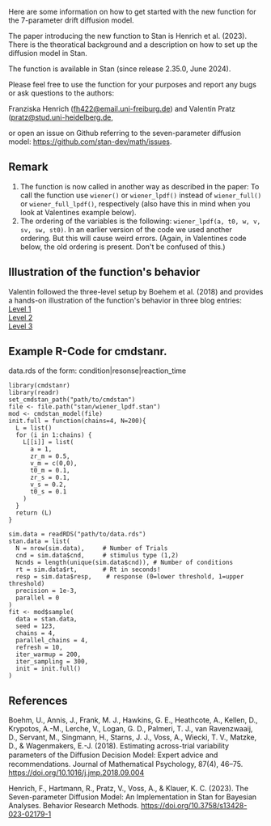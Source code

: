 Here are some information on how to get started with the new function for the 7-parameter drift diffusion model.

The paper introducing the new function to Stan is Henrich et al. (2023). There is the theoratical background and a description on how to set up the diffusion model in Stan.

The function is available in Stan (since release 2.35.0, June 2024).

Please feel free to use the function for your purposes and report any bugs or ask questions to the authors:

Franziska Henrich (fh422@email.uni-freiburg.de) and Valentin Pratz (pratz@stud.uni-heidelberg.de,

or open an issue on Github referring to the seven-parameter diffusion model: https://github.com/stan-dev/math/issues.

## Remark
1) The function is now called in another way as described in the paper: To call the function use `wiener()` or `wiener_lpdf()` instead of `wiener_full()` or `wiener_full_lpdf()`, respectively (also have this in mind when you look at Valentines example below).
2) The ordering of the variables is the following: `wiener_lpdf(a, t0, w, v, sv, sw, st0)`. In an earlier version of the code we used another ordering. But this will cause weird errors. (Again, in Valentines code below, the old ordering is present. Don't be confused of this.)

## Illustration of the function's behavior
Valentin followed the three-level setup by Boehem et al. (2018) and provides a hands-on illustration of the function's behavior in three blog entries:  
[Level 1](https://valentinpratz.de/posts/2022-12-29-stan-wiener_full-level-1/)  
[Level 2](https://valentinpratz.de/posts/2022-12-30-stan-wiener_full-level-2/)  
[Level 3](https://valentinpratz.de/posts/2023-01-11-stan-wiener_full-level-3/)


## Example R-Code for cmdstanr.

data.rds of the form: condition|resonse|reaction_time

	library(cmdstanr)
	library(readr)
	set_cmdstan_path("path/to/cmdstan")
	file <- file.path("stan/wiener_lpdf.stan")
	mod <- cmdstan_model(file)
	init.full = function(chains=4, N=200){
	  L = list()
	  for (i in 1:chains) {
	    L[[i]] = list(
	      a = 1,
	      zr_m = 0.5,
	      v_m = c(0,0),
	      t0_m = 0.1,
	      zr_s = 0.1,
	      v_s = 0.2,
	      t0_s = 0.1
	    )
	  }
	  return (L)
	}

	sim.data = readRDS("path/to/data.rds")
	stan.data = list(
	  N = nrow(sim.data),     # Number of Trials
	  cnd = sim.data$cnd,     # stimulus type (1,2)
	  Ncnds = length(unique(sim.data$cnd)), # Number of conditions
	  rt = sim.data$rt,       # Rt in seconds!
	  resp = sim.data$resp,    # response (0=lower threshold, 1=upper threshold)
	  precision = 1e-3,
	  parallel = 0
	)
	fit <- mod$sample(
	  data = stan.data,
	  seed = 123,
	  chains = 4,
	  parallel_chains = 4,
	  refresh = 10,
	  iter_warmup = 200,
	  iter_sampling = 300,
	  init = init.full()
	)
 

## References
Boehm, U., Annis, J., Frank, M. J., Hawkins, G. E., Heathcote, A., Kellen, D.,
Krypotos, A.-M., Lerche, V., Logan, G. D., Palmeri, T. J., van Ravenzwaaij, D.,
Servant, M., Singmann, H., Starns, J. J., Voss, A., Wiecki, T. V., Matzke, D., &
Wagenmakers, E.-J. (2018). Estimating across-trial variability parameters of the
Diﬀusion Decision Model: Expert advice and recommendations. Journal of
Mathematical Psychology, 87(4), 46–75. https://doi.org/10.1016/j.jmp.2018.09.004 

Henrich, F., Hartmann, R., Pratz, V., Voss, A., & Klauer, K. C. (2023). The
Seven-parameter Diffusion Model: An Implementation in Stan for Bayesian
Analyses. Behavior Research Methods. https://doi.org/10.3758/s13428-023-02179-1
